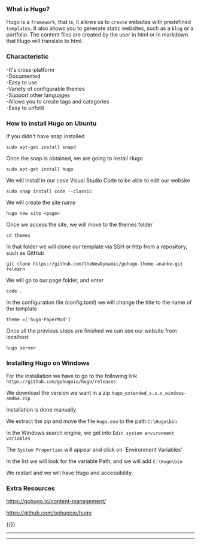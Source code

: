 ### What is Hugo?

Hugo is a `framework`, that is, it allows us to `create` websites with predefined `templates`. It also allows you to generate static websites, such as a `blog` or a portfolio. The content files are created by the user in html or in markdown that Hugo will translate to html.

### Characteristic
-It's cross-platform \
-Documented \
-Easy to use \
-Variety of configurable themes \
-Support other languages\
-Allows you to create tags and categories \
-Easy to unfold


### How to install Hugo on Ubuntu

If you didn't have snap installed 
```
sudo apt-get install snapd
```

Once the snap is obtained, we are going to install Hugo 
```
sudo apt-get install hugo
```

We will install in our case Visual Studio Code to be able to edit our website 
```
sudo snap install code --classic
```

We will create the site name 
```
hugo new site <page>
```

Once we access the site, we will move to the themes folder 
```
cd themes
```

In that folder we will clone our template via SSH or http from a repository, such as GitHub 
```
git clone https://github.com/theNewDynamic/gohugo-theme-ananke.git relearn
```

We will go to our page folder, and enter 
```
code .
```

In the configuration file (config.toml) we will change the title to the name of the template 
```
theme =['hugo-PaperMod']
```

Once all the previous steps are finished we can see our website from localhost 
```
hugo server
```


### Installing Hugo on Windows

For the installation we have to go to the following link
`https://github.com/gohugoio/hugo/releases`

We download the version we want in a zip
`hugo_extended_x.x.x_windows-amd64.zip`

Installation is done manually

We extract the zip and move the file `Hugo.exe` to the path `C:\Hugo\bin `

In the Windows search engine, we get into `Edit system environment variables`

The `System Properties` will appear and click on `Environment Variables'

In the list we will look for the variable Path, and we will add `C:\Hugo\bin`

We restart and we will have Hugo and accessibility.


### Extra Resources

https://gohugo.io/content-management/

https://github.com/gohugoio/hugo


{{<youtube hjD9jTi_DQ4>}}

---


---